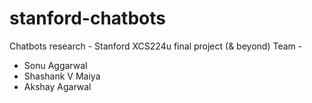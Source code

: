 # stanford-chatbots
Chatbots research - Stanford XCS224u final project (&amp; beyond) 
Team - 
* Sonu Aggarwal
* Shashank V Maiya
* Akshay Agarwal